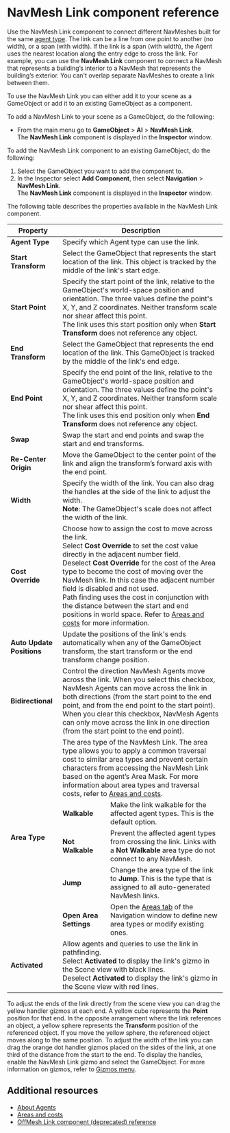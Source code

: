 # NavMesh Link component reference

Use the NavMesh Link component to connect different NavMeshes built for the same [agent type](./NavigationWindow.md#agents-tab). The link can be a line from one point to another (no width), or a span (with width). If the link is a span (with width), the Agent uses the nearest location along the entry edge to cross the link. For example, you can use the **NavMesh Link** component to connect a NavMesh that represents a building’s interior to a NavMesh that represents the building’s exterior. You can't overlap separate NavMeshes to create a link between them.

To use the NavMesh Link you can either add it to your scene as a GameObject or add it to an existing GameObject as a component.

To add a NavMesh Link to your scene as a GameObject, do the following:
- From the main menu go to **GameObject** > **AI** > **NavMesh Link**.<br/> The **NavMesh Link** component is displayed in the **Inspector** window.

To add the NavMesh Link component to an existing GameObject, do the following:
1. Select the GameObject you want to add the component to.
2. In the Inspector select **Add Component**, then select **Navigation** &gt; **NavMesh Link**. <br/> The **NavMesh Link** component is displayed in the **Inspector** window.


The following table describes the properties available in the NavMesh Link component.
<table>
  <thead>
    <tr>
      <th colspan="1"><strong>Property</strong></th>
      <th colspan="2"><strong>Description</strong></th>
    </tr>
  </thead>
  <tbody>
    <tr>
      <td rowspan="1"><strong>Agent Type</strong></td>
      <td colspan="2">Specify which Agent type can use the link.</td>
    </tr>
    <tr>
      <td rowspan="1"><strong>Start Transform</strong></td>
      <td colspan="2">Select the GameObject that represents the start location of the link. This object is tracked by the middle of the link's start edge.</td>
    </tr>
    <tr>
      <td rowspan="1"><strong>Start Point</strong></td>
      <td colspan="2">Specify the start point of the link, relative to the GameObject's world-space position and orientation. The three values define the point's X, Y, and Z coordinates. Neither transform scale nor shear affect this point. </br>The link uses this start position only when <strong>Start Transform</strong> does not reference any object.</td>
    </tr>
    <tr>
      <td rowspan="1"><strong>End Transform</strong></td>
      <td colspan="2">Select the GameObject that represents the end location of the link. This GameObject is tracked by the middle of the link's end edge.</td>
    </tr>
    <tr>
      <td rowspan="1"><strong>End Point</strong></td>
      <td colspan="2">Specify the end point of the link, relative to the GameObject's world-space position and orientation. The three values define the point's X, Y, and Z coordinates. Neither transform scale nor shear affect this point. </br>The link uses this end position only when <strong>End Transform</strong> does not reference any object.</td>
    </tr>
    <tr>
      <td rowspan="1"><strong>Swap</strong></td>
      <td colspan="2">Swap the start and end points and swap the start and end transforms.</td>
    </tr>
    <tr>
      <td rowspan="1"><strong>Re-Center Origin</strong></td>
      <td colspan="2">Move the GameObject to the center point of the link and align the transform’s forward axis with the end point. </td>
    </tr>
    <tr>
      <td rowspan="1"><strong>Width</strong></td>
      <td colspan="2">Specify the width of the link. You can also drag the handles at the side of the link to adjust the width. <br/><strong>Note</strong>: The GameObject's scale does not affect the width of the link.</td>
    </tr>
    <tr>
      <td rowspan="1"><strong>Cost Override</strong></td>
      <td colspan="2">Choose how to assign the cost to move across the link. <br/> Select <strong>Cost Override</strong> to set the cost value directly in the adjacent number field.<br/> Deselect <strong>Cost Override</strong> for the cost of the Area type to become the cost of moving over the NavMesh link. In this case the adjacent number field is disabled and not used. <br/> Path finding uses the cost in conjunction with the distance between the start and end positions in world space. Refer to <a href="./AreasAndCosts.html#pathfinding-cost">Areas and costs</a> for more information.</td>
    </tr>
    <tr>
      <td rowspan="1"><strong>Auto Update Positions</strong></td>
      <td colspan="2">Update the positions of the link's ends automatically when any of the GameObject transform, the start transform or the end transform change position.</td>
    </tr>
    <tr>
      <td rowspan="1"><strong>Bidirectional</strong></td>
      <td colspan="2">Control the direction NavMesh Agents move across the link. When you select this checkbox, NavMesh Agents can move across the link in both directions (from the start point to the end point, and from the end point to the start point).<br/>When you clear this checkbox, NavMesh Agents can only move across the link in one direction (from the start point to the end point).</td>
    </tr>
    <tr>
      <td rowspan="5"><strong>Area Type</strong></td>
      <td colspan="2">The area type of the NavMesh Link. The area type allows you to apply a common traversal cost to similar area types and prevent certain characters from accessing the NavMesh Link based on the agent’s Area Mask. For more information about area types and traversal costs, refer to <a href="./AreasAndCosts.html">Areas and costs</a>.</td>
    </tr>
    <tr>
      <td><strong>Walkable</strong></td>
      <td>Make the link walkable for the affected agent types. This is the default option.</td>
    </tr>
    <tr>
      <td><strong>Not Walkable</strong></td>
      <td>Prevent the affected agent types from crossing the link. Links with a <strong>Not Walkable</strong> area type do not connect to any NavMesh.</td>
    </tr>
    <tr>
      <td><strong>Jump</strong></td>
      <td>Change the area type of the link to <strong>Jump</strong>. This is the type that is assigned to all auto-generated NavMesh links.</td>
    </tr>
    <tr>
      <td><strong>Open Area Settings </strong></td>
      <td>Open the <a href="./NavigationWindow.html#areas-tab">Areas tab</a> of the Navigation window to define new area types or modify existing ones.</td>
    </tr>
    <tr>
      <td rowspan="1"><strong>Activated</strong></td>
      <td colspan="2">Allow agents and queries to use the link in pathfinding. <br/>Select <strong>Activated</strong> to display the link's gizmo in the Scene view with black lines. <br/>Deselect <strong>Activated</strong> to display the link's gizmo in the Scene view with red lines.</td>
    </tr>
  </tbody>
</table>

To adjust the ends of the link directly from the scene view you can drag the yellow handler gizmos at each end. A yellow cube represents the **Point** position for that end. In the opposite arrangement where the link references an object, a yellow sphere represents the **Transform** position of the referenced object. If you move the yellow sphere, the referenced object moves along to the same position.
To adjust the width of the link you can drag the orange dot handler gizmos placed on the sides of the link, at one third of the distance from the start to the end.
To display the handles, enable the NavMesh Link gizmo and select the GameObject. For more information on gizmos, refer to [Gizmos menu](https://docs.unity3d.com/6000.0/Documentation/Manual/GizmosMenu.html).

## Additional resources

- [About Agents](./NavigationWindow.md#agents-tab)
- [Areas and costs](./AreasAndCosts.md)
- [OffMesh Link component (deprecated) reference](./OffMeshLink.md)
